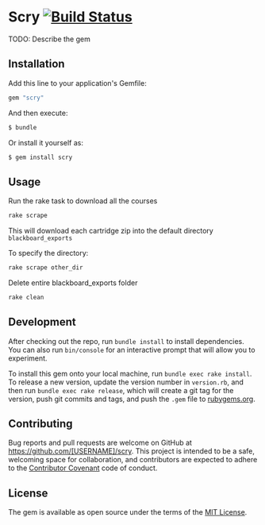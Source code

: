 # Scry [![Build Status](https://travis-ci.org/atomicjolt/scry.svg?branch=master)](https://travis-ci.org/atomicjolt/scry)

TODO: Describe the gem

## Installation

Add this line to your application's Gemfile:

```ruby
gem "scry"
```

And then execute:
```sh
$ bundle
```

Or install it yourself as:
```sh
$ gem install scry
```

## Usage

Run the rake task to download all the courses
```sh
rake scrape
```
This will download each cartridge zip into the default directory `blackboard_exports`

To specify the directory:
```sh
rake scrape other_dir
```

Delete entire blackboard_exports folder
```sh
rake clean
```

## Development

After checking out the repo, run `bundle install` to install dependencies. You can also run `bin/console` for an interactive prompt that will allow you to experiment.

To install this gem onto your local machine, run `bundle exec rake install`. To release a new version, update the version number in `version.rb`, and then run `bundle exec rake release`, which will create a git tag for the version, push git commits and tags, and push the `.gem` file to [rubygems.org](https://rubygems.org).

## Contributing

Bug reports and pull requests are welcome on GitHub at https://github.com/[USERNAME]/scry. This project is intended to be a safe, welcoming space for collaboration, and contributors are expected to adhere to the [Contributor Covenant](http://contributor-covenant.org) code of conduct.


## License

The gem is available as open source under the terms of the [MIT License](http://opensource.org/licenses/MIT).
